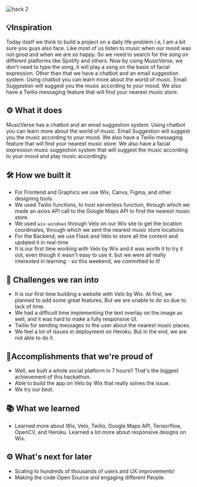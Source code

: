 ![hack 2](https://user-images.githubusercontent.com/81790585/201518323-f13a02d7-9183-4847-a15a-90e2a8ca9f78.gif)

## 💡Inspiration
Today itself we think to build a project on a daily life problem i.e, I am a bit sure you guys also face. Like most of us listen to music when our mood was not good and when we are so happy. So we need to search for the song on different platforms like Spotify and others. Now by using MusicVerse, we don't need to type the song, it will play a song on the basis of facial expression. Other than that we have a chatbot and an email suggestion system. Using chatbot you can learn more about the world of music. Email Suggestion will suggest you the music according to your mood. We also have a Twilio messaging feature that will find your nearest music store.

## ⚙ What it does
MusicVerse has a chatbot and an email suggestion system. Using chatbot you can learn more about the world of music. Email Suggestion will suggest you the music according to your mood. We also have a Twilio messaging feature that will find your nearest music store. We also have a facial expression music suggestion system that will suggest the music according to your mood and play music accordingly.

## 🛠 How we built it
- For Frontend and Graphics we use Wix, Canva, Figma, and other designing tools.
- We used Twilio functions, to host serverless function, through which we made an axios API call to the Google Maps API to find the nearest music store. 
- We used `wix-windows` through Velo on our Wix site to get the location coordinates, through which we sent the nearest music store locations
- For the Backend, we use Flask and Velo to store all the content and updated it in real-time 
- It is our first time working with Velo by Wix and it was worth it to try it out, even though it wasn't easy 
 to use it. but we were all really interested in learning - so this weekend, we committed to it!

## 💪 Challenges we ran into
- It is our first time building a website with Velo by Wix. At first, we planned to add some great features, 
   But we are unable to do so due to lack of time.
- We had a difficult time implementing the text overlay on the image as well, and it was hard to make a 
  fully responsive UI.
- Twilio for sending messages to the user about the nearest music places.
- We feel a lot of issues in deployment on Heroku. But in the end, we are not able to do it.

## 📌Accomplishments that we're proud of
- Well, we built a whole social platform in 7 hours!! That's the biggest achievement of this hackathon.
- Able to build the app on Velo by Wix that really solves the issue.
- We try our best.

## 📚 What we learned
- Learned more about Wix, Velo, Twilio, Google Maps API, Tensorflow, OpenCV, and Heroku. Learned a lot more about responsive designs on Wix.

## ⚙ What's next for later
- Scaling to hundreds of thousands of users and UX improvements!
- Making the code Open Source and engaging different People.
